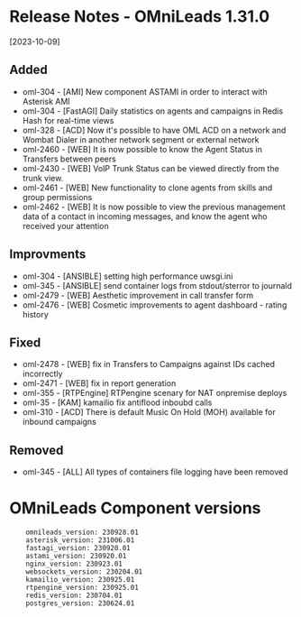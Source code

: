 # Release Notes - OMniLeads 1.31.0
[2023-10-09]

## Added

* oml-304 - [AMI] New component ASTAMI in order to interact with Asterisk AMI
* oml-304 - [FastAGI] Daily statistics on agents and campaigns in Redis Hash for real-time views
* oml-328 - [ACD] Now it's possible to have OML ACD on a network and Wombat Dialer in another network segment or external network
* oml-2460 - [WEB] It is now possible to know the Agent Status in Transfers between peers 
* oml-2430 - [WEB] VoIP Trunk Status can be viewed directly from the trunk view. 
* oml-2461 - [WEB] New functionality to clone agents from skills and group permissions 
* oml-2462 - [WEB] It is now possible to view the previous management data of a contact in incoming messages, and know the agent who received your attention 

## Improvments

* oml-304 - [ANSIBLE] setting high performance uwsgi.ini
* oml-345 - [ANSIBLE] send container logs from stdout/sterror to journald
* oml-2479 - [WEB] Aesthetic improvement in call transfer form 
* oml-2476 - [WEB] Cosmetic improvements to agent dashboard - rating history

## Fixed

* oml-2478 - [WEB] fix in Transfers to Campaigns against IDs cached incorrectly 
* oml-2471 - [WEB] fix in report generation 
* oml-355 - [RTPEngine] RTPengine scenary for NAT onpremise deploys
* oml-35 - [KAM] kamailio fix antiflood inboubd calls 
* oml-310 - [ACD] There is default Music On Hold (MOH) available for inbound campaigns

## Removed

* oml-345 - [ALL] All types of containers file logging have been removed

# OMniLeads Component versions

```
    omnileads_version: 230928.01
    asterisk_version: 231006.01
    fastagi_version: 230920.01
    astami_version: 230920.01
    nginx_version: 230923.01
    websockets_version: 230204.01
    kamailio_version: 230925.01
    rtpengine_version: 230925.01
    redis_version: 230704.01
    postgres_version: 230624.01
```
